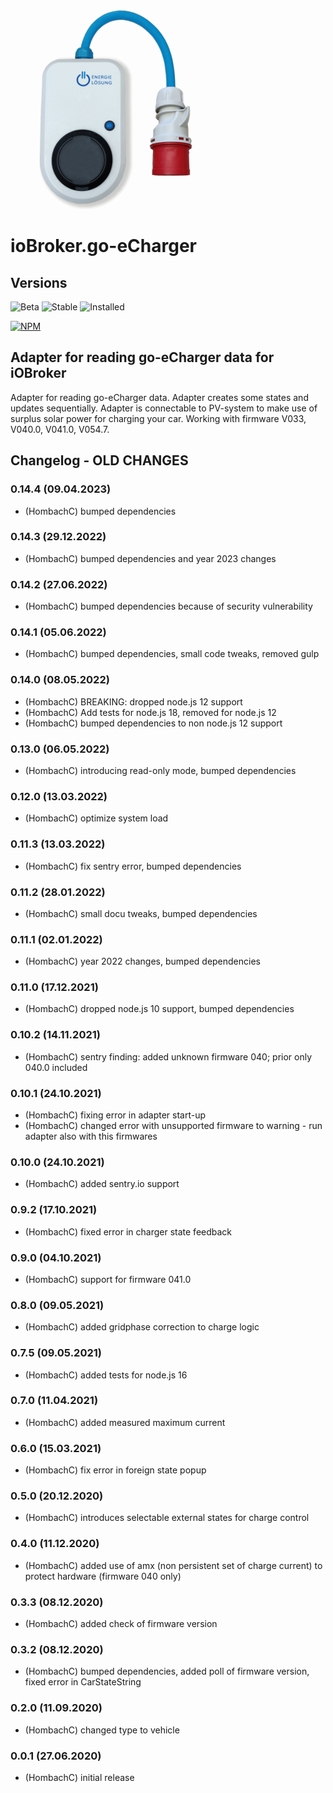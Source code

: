 ![Logo](admin/go-eCharger.png)

# ioBroker.go-eCharger

## Versions

![Beta](https://img.shields.io/npm/v/iobroker.go-e-charger.svg?color=red&label=beta)
![Stable](https://iobroker.live/badges/go-e-charger-stable.svg)
![Installed](https://iobroker.live/badges/go-e-charger-installed.svg)

[![NPM](https://nodei.co/npm/iobroker.go-e-charger.png?downloads=true)](https://nodei.co/npm/iobroker.go-e-charger/)

## Adapter for reading go-eCharger data for iOBroker
Adapter for reading go-eCharger data. Adapter creates some states and updates sequentially. Adapter is connectable to PV-system to make use of surplus solar power for charging your car. Working with firmware V033, V040.0, V041.0, V054.7.

## Changelog - OLD CHANGES

### 0.14.4 (09.04.2023)

- (HombachC) bumped dependencies

### 0.14.3 (29.12.2022)

- (HombachC) bumped dependencies and year 2023 changes

### 0.14.2 (27.06.2022)

- (HombachC) bumped dependencies because of security vulnerability

### 0.14.1 (05.06.2022)

- (HombachC) bumped dependencies, small code tweaks, removed gulp

### 0.14.0 (08.05.2022)

- (HombachC) BREAKING: dropped node.js 12 support
- (HombachC) Add tests for node.js 18, removed for node.js 12
- (HombachC) bumped dependencies to non node.js 12 support

### 0.13.0 (06.05.2022)

- (HombachC) introducing read-only mode, bumped dependencies

### 0.12.0 (13.03.2022)

- (HombachC) optimize system load

### 0.11.3 (13.03.2022)

- (HombachC) fix sentry error, bumped dependencies

### 0.11.2 (28.01.2022)

- (HombachC) small docu tweaks, bumped dependencies

### 0.11.1 (02.01.2022)

- (HombachC) year 2022 changes, bumped dependencies

### 0.11.0 (17.12.2021)

- (HombachC) dropped node.js 10 support, bumped dependencies

### 0.10.2 (14.11.2021)

- (HombachC) sentry finding: added unknown firmware 040; prior only 040.0 included

### 0.10.1 (24.10.2021)

- (HombachC) fixing error in adapter start-up
- (HombachC) changed error with unsupported firmware to warning - run adapter also with this firmwares

### 0.10.0 (24.10.2021)

- (HombachC) added sentry.io support

### 0.9.2 (17.10.2021)

- (HombachC) fixed error in charger state feedback

### 0.9.0 (04.10.2021)

- (HombachC) support for firmware 041.0 

### 0.8.0 (09.05.2021)

- (HombachC) added gridphase correction to charge logic

### 0.7.5 (09.05.2021)

- (HombachC) added tests for node.js 16

### 0.7.0 (11.04.2021)

- (HombachC) added measured maximum current 

### 0.6.0 (15.03.2021)

- (HombachC) fix error in foreign state popup

### 0.5.0 (20.12.2020)

- (HombachC) introduces selectable external states for charge control

### 0.4.0 (11.12.2020)

- (HombachC) added use of amx (non persistent set of charge current) to protect hardware (firmware 040 only)

### 0.3.3 (08.12.2020)

- (HombachC) added check of firmware version

### 0.3.2 (08.12.2020)

- (HombachC) bumped dependencies, added poll of firmware version, fixed error in CarStateString

### 0.2.0 (11.09.2020)

- (HombachC) changed type to vehicle

### 0.0.1 (27.06.2020)

- (HombachC) initial release

